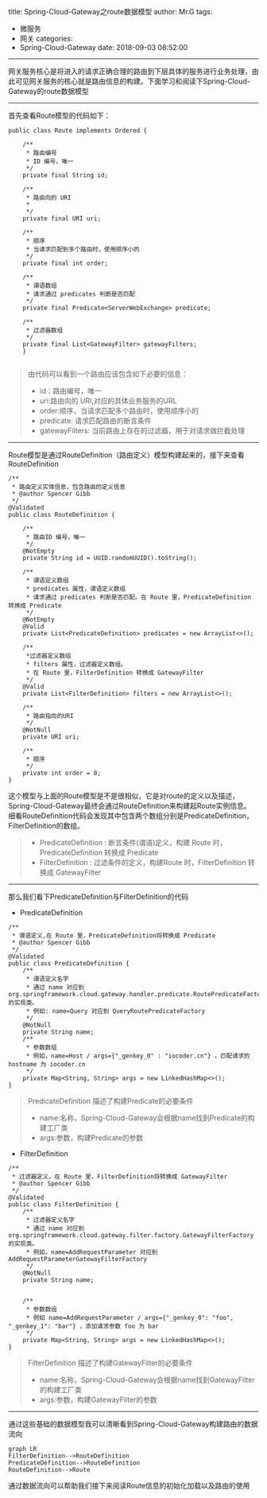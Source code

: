title: Spring-Cloud-Gateway之route数据模型
author: Mr.G
tags:
  - 微服务
  - 网关
categories:
  - Spring-Cloud-Gateway
date: 2018-09-03 08:52:00
---
网关服务核心是将进入的请求正确合理的路由到下层具体的服务进行业务处理，由此可见网关服务的核心就是路由信息的构建。下面学习和阅读下Spring-Cloud-Gateway的route数据模型
<!-- more -->
---
首先查看Route模型的代码如下：

```
public class Route implements Ordered {

	/**
	 * 路由编号
	 * ID 编号，唯一
	 */
	private final String id;

	/**
	 * 路由向的 URI
	 *
	 */
	private final URI uri;

	/**
	 * 顺序
	 * 当请求匹配到多个路由时，使用顺序小的
	 */
	private final int order;

	/**
	 * 谓语数组
	 * 请求通过 predicates 判断是否匹配
	 */
	private final Predicate<ServerWebExchange> predicate;

	/**
	 * 过滤器数组
	 */
	private final List<GatewayFilter> gatewayFilters;
	}
	
```
> 由代码可以看到一个路由应该包含如下必要的信息：
> - id：路由编号，唯一
> - uri:路由向的 URI,对应的具体业务服务的URL
> - order:顺序，当请求匹配多个路由时，使用顺序小的
> - predicate: 请求匹配路由的断言条件
> - gatewayFilters: 当前路由上存在的过滤器，用于对请求做拦截处理

---
Route模型是通过RouteDefinition（路由定义）模型构建起来的，接下来查看RouteDefinition

```
/**
 * 路由定义实体信息，包含路由的定义信息
 * @author Spencer Gibb
 */
@Validated
public class RouteDefinition {

	/**
	 * 路由ID 编号，唯一
	 */
	@NotEmpty
	private String id = UUID.randomUUID().toString();

	/**
	 * 谓语定义数组
	 * predicates 属性，谓语定义数组
	 * 请求通过 predicates 判断是否匹配。在 Route 里，PredicateDefinition 转换成 Predicate
	 */
	@NotEmpty
	@Valid
	private List<PredicateDefinition> predicates = new ArrayList<>();

	/**
	 *过滤器定义数组
	 * filters 属性，过滤器定义数组。
	 * 在 Route 里，FilterDefinition 转换成 GatewayFilter
	 */
	@Valid
	private List<FilterDefinition> filters = new ArrayList<>();

	/**
	 * 路由指向的URI
	 */
	@NotNull
	private URI uri;

	/**
	 * 顺序
	 */
	private int order = 0;
}
```
这个模型与上面的Route模型是不是很相似，它是对route的定义以及描述，Spring-Cloud-Gateway最终会通过RouteDefinition来构建起Route实例信息。
细看RouteDefinition代码会发现其中包含两个数组分别是PredicateDefinition，FilterDefinition的数组。
> - PredicateDefinition : 断言条件(谓语)定义，构建 Route 时，PredicateDefinition 转换成 Predicate
> - FilterDefinition : 过滤条件的定义，构建Route 时，FilterDefinition 转换成 GatewayFilter

---
那么我们看下PredicateDefinition与FilterDefinition的代码

- PredicateDefinition
```
/**
 * 谓语定义,在 Route 里，PredicateDefinition将转换成 Predicate
 * @author Spencer Gibb
 */
@Validated
public class PredicateDefinition {
	/**
	 * 谓语定义名字
	 * 通过 name 对应到 org.springframework.cloud.gateway.handler.predicate.RoutePredicateFactory 的实现类。
	 * 例如: name=Query 对应到 QueryRoutePredicateFactory
	 */
	@NotNull
	private String name;
	/**
	 * 参数数组
	 * 例如，name=Host / args={"_genkey_0" : "iocoder.cn"} ，匹配请求的 hostname 为 iocoder.cn
	 */
	private Map<String, String> args = new LinkedHashMap<>();
}	
```
> PredicateDefinition 描述了构建Predicate的必要条件
> - name:名称，Spring-Cloud-Gateway会根据name找到Predicate的构建工厂类
> - args:参数，构建Predicate的参数

- FilterDefinition

```
/**
 * 过滤器定义，在 Route 里，FilterDefinition将转换成 GatewayFilter
 * @author Spencer Gibb
 */
@Validated
public class FilterDefinition {
	/**
	 * 过滤器定义名字
	 * 通过 name 对应到 org.springframework.cloud.gateway.filter.factory.GatewayFilterFactory 的实现类。
	 * 例如，name=AddRequestParameter 对应到 AddRequestParameterGatewayFilterFactory
	 */
	@NotNull
	private String name;


	/**
	 * 参数数组
	 * 例如 name=AddRequestParameter / args={"_genkey_0": "foo", "_genkey_1": "bar"} ，添加请求参数 foo 为 bar
	 */
	private Map<String, String> args = new LinkedHashMap<>();
}
```
> FilterDefinition 描述了构建GatewayFilter的必要条件
> - name:名称，Spring-Cloud-Gateway会根据name找到GatewayFilter的构建工厂类
> - args:参数，构建GatewayFilter的参数

---
通过这些基础的数据模型我可以清晰看到Spring-Cloud-Gateway构建路由的数据流向

```
graph LR
FilterDefinition-->RouteDefinition
PredicateDefinition-->RouteDefinition
RouteDefinition-->Route
```
通过数据流向可以帮助我们接下来阅读Route信息的初始化加载以及路由的使用

